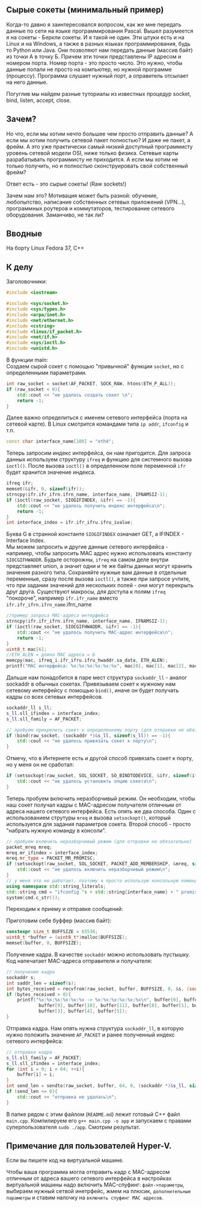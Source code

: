 ## Сырые сокеты (минимальный пример)

Когда-то давно я заинтересовался вопросом, как же мне передать данные по сети на языке программирования Pascal. Вышел разумеется я на сокеты - Беркли сокеты. И я такой не один. Эти штуки есть и на Linux и на Windows, а также в разных языках программирования, будь то Python или Java. Они позволяют нам передать данные (массив байт) из точки А в точку Б. Причем эти точки представлены IP адресом и номером порта. Номер порта - это просто число. Это нужно, чтобы данные попали не просто на компьютер, но нужной программе (процессу). Программа слушает нужный порт, а оправитель отсылает на него данные.

Погуглив мы найдем разные туториалы из известных процедур socket, bind, listen, accept, close.

## Зачем?

Но что, если мы хотим нечто большее чем просто отправить данные? А если мы хотим получить сетевой пакет полностью? И даже не пакет, а фрейм. А это уже практически самый низкий доступный программисту уровень сетевой модели OSI, ниже только физика. Сетевые карты разрабатывать программисту не приходится. А если мы хотим не только получить, но и полностью сконструировать свой собственный фрейм?

Ответ есть - это сырые сокеты! (Raw sockets!)

Зачем нам это? Мотивация может быть разной: обучение, любопытство, написание собственных сетевых приложений (VPN...), программных роутеров и коммутаторов, тестирование сетевого оборудования. Заманчиво, не так ли?

## Вводные
На борту Linux Fedora 37, C++

## К делу

Заголовочники:
```c++
#include <iostream>

#include <sys/socket.h>
#include <sys/types.h>
#include <arpa/inet.h>
#include <net/ethernet.h>
#include <cstring>
#include <linux/if_packet.h>
#include <net/if.h>
#include <sys/ioctl.h>
#include <unistd.h>
```

В функции main: \
Создаем сырой сокет с помощью "привычной" функции `socket`, но с определенными параметрами.
```c++
int raw_socket = socket(AF_PACKET, SOCK_RAW, htons(ETH_P_ALL));
if (raw_socket < 0){
    std::cout << "не удалось создать сокет \n";
    return -1;
}
```

Далее важно определиться с именем сетевого интерфейса (порта на сетевой карте). В Linux смотрится командами типа `ip addr`, `ifconfig` и т.п.

```c++
const char interface_name[100] = "eth4";
```

Теперь запросим индекс интерфейса, он нам пригодится. Для запроса данных используем структуру `ifreq` и функцию для системного вызова `ioctl()`. После вызова `ioctl()` в определенном поле переменной `ifr` будет хранится значение индекса.
```c++
ifreq ifr;
memset(&ifr, 0, sizeof(ifr));
strncpy(ifr.ifr_ifrn.ifrn_name, interface_name, IFNAMSIZ-1);
if (ioctl(raw_socket, SIOGIFINDEX, &ifr) == -1){
    std::cout << "не удалось получить индекс интерфейса\n";
    return -1;
}
int interface_index = ifr.ifr_ifru.ifru_ivalue;
```

Буква G в странной константе `SIOGIFINDEX` означает GET, а IFINDEX - Interface Index. \
Мы можем запросить и другие данные сетевого интерфейса - например, чтобы запросить MAC адрес нужно использовать константу `SIOCGIFHWADDR`. Будьте осторожны, `ifreq` на самом деле внутри представляет union, а значит одни и те же байты данных могут хранить значения разного типа. Сохраняйте нужные вам данные в отдельные переменные, сразу после вызова `ioctl()`, а также при запросе учтите, что при задании значений для нескольких полей - они могут перекрыть друг друга. Существуют макросы, для доступа к полям `ifreq` "покороче", например `ifr.ifr_name` вместо `ifr.ifr_ifrn.ifrn_name`.ifrn_name
```c++
//пример запроса MAC-адреса интерфейса
strncpy(ifr.ifr_ifrn.ifrn_name, interface_name, IFNAMSIZ-1);
if (ioctl(raw_socket, SIOCGIFHWADDR, &ifr) == -1){
    std::cout << "не удалось получить MAC-адрес интерфейса\n";
    return -1;
}
uint8_t mac[6];
//ETH_ALEN = длина MAC адреса = 6
memcpy(mac, ifreq_i.ifr_ifru.ifru_hwaddr.sa_data, ETH_ALEN); 
printf("MAC интерфейса: %x:%x:%x:%x:%x:%x", mac[0], mac[1], mac[2], mac[3], mac[4], mac[5]);
```

Дальше нам понадобится в паре мест структура `sockaddr_ll` - аналог sockaddr в обычных сокетах. Привязываем сокет к нужному нам сетевому интерфейсу с помощью `bind()`, иначе он будет получать кадры со всех сетевых интерфейсов.

```c++
sockaddr_ll s_ll;
s_ll.sll_ifindex = interface_index;
s_ll.sll_family = AF_PACKET;

// пробуем прикрепить сокет к определенному порту (для отправки не обязательно)
if (bind(raw_socket, (sockaddr *)&s_ll, sizeof(s_ll)) == -1){
    std::cout << "не удалось привязать сокет к порту\n";
}
```

Отмечу, что в Интернете есть и другой способ привязать сокет к порту, но у меня он не сработал:

```c++
if (setsockopt(raw_socket, SOL_SOCKET, SO_BINDTODEVICE, &ifr, sizeof(ifr)) !=0){
    std::cout << "не удалось установить опцию сокета\n";
}
```

Теперь пробуем включить неразборчивый режим. Он необходим, чтобы наш сокет получал кадры с MAC-адресом получателя отличным от адреса нашего сетевого интерфейса. Есть опять же два способа. Один с использованием струтуры `mreq` и вызова `setsockopt()`, который используется для задания параметров сокета. Второй способ - просто "набрать нужную команду в консоли".

```c++
// пробуем включить неразборчивый режим (для отправки не обязательно)
packet_mreq mreq;
mreq.mr_ifindex = interface_index;
mreq.mr_type = PACKET_MR_PROMISC;
if (setsockopt(raw_socket, SOL_SOCKET, PACKET_ADD_MEMBERSHIP, &mreq, sizeof(mreq)) == -1){
    std::cout << "не удалось включить неразборчивый режим\n";
}
// у меня это не работает, поэтому я просто использую консольную команду через system():
using namespace std::string_literals;
std::string cmd = "ifconfig "s + std::string{interface_name} + " promisc"s;
system(cmd.c_str());
```

Переходим к приему и отправке сообщений:

Приготовим себе буффер (массив байт):
```c++
constexpr size_t BUFFSIZE = 65536;
uint8_t *buffer = (uint8_t*)malloc(BUFFSIZE);
memset(buffer, 0, BUFFSIZE);
```
    
Получение кадра. В качестве `sockaddr` можно использовать пустышку. Код напечатает MAC-адреса отправителя и получателя:
```c++
// получение кадра
sockaddr s;
int saddr_len = sizeof(s);
int bytes_received = recvfrom(raw_socket, buffer, BUFFSIZE, 0, &s, (socklen_t *)&saddr_len);
if (bytes_received > 0){
    printf("%x:%x:%x:%x:%x:%x -> %x:%x:%x:%x:%x:%x\n", buffer[6], buffer[7], buffer[8],
            buffer[9], buffer[10], buffer[11], buffer[0], buffer[1], buffer[2],
            buffer[3], buffer[4], buffer[5]);
}
```
    
Отправка кадра. Нам опять нужна структура `sockaddr_ll`, в которую нужно положить значение `AF_PACKET` и ранее полученный индекс сетевого интерфейса:
```c++
// отправка кадра
s_ll.sll_family = AF_PACKET;
s_ll.sll_ifindex = interface_index;
for (int i = 0; i < 64; ++i){
    buffer[i] = i;
}
int send_len = sendto(raw_socket, buffer, 64, 0, (sockaddr *)&s_ll, sizeof(s_ll));
if (send_len <= 0){
    std::cout << "отправка не удалась\n";
}
```
В папке рядом с этим файлом (`README.md`) лежит готовый C++ файл `main.cpp`. Компилируем его `g++ main.cpp -o app` и запускаем с правами суперпользователя `sudo ./app`. Смотрим результат.

## Примечание для пользователей Hyper-V. 
Если вы пишете код на виртуальной машине.

Чтобы ваша программа могла отправить кадр с MAC-адресом отличным от адреса вашего сетевого интерфейса в настройках виртуальной машины надо включить MAC-спуфинг: `файл->параметры`, выбираем нужный сетвой инетрфейс, жмем на плюсик, `дополнительные параметры` и ставим налочку на `включить спуфинг MAC адресов`. 

